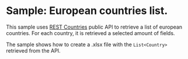﻿# Sample: European countries list.

This sample uses [REST Countries](https://restcountries.com/) public API to retrieve a list of european countries. For each country, it is retrieved a selected amount of fields.

The sample shows how to create a .xlsx file with the `List<Country>` retrieved from the API.